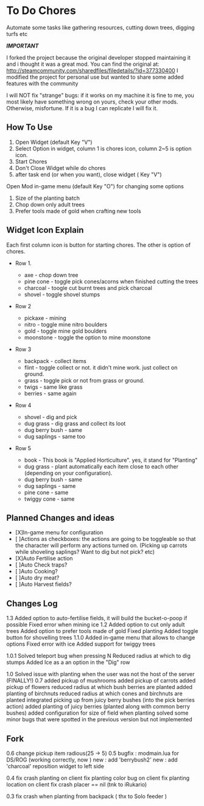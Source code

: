 To Do Chores
===================
Automate some tasks like gathering resources, cutting down trees, digging turfs etc

***IMPORTANT***

I forked the project because the original developer stopped maintaining it and i thought it was a great mod.
You can find the original at:
http://steamcommunity.com/sharedfiles/filedetails/?id=377330400
I modified the project for personal use but wanted to share some added features with the community

I will NOT fix "strange" bugs: if it works on my machine it is fine to me, you most likely have something wrong on yours, check your other mods. Otherwise, misfortune.
If it is a bug I can replicate I will fix it.


How To Use
----------------------
1. Open Widget (default Key "V") 
2. Select Option
 in widget, column 1 is chores icon, column 2~5 is option icon. 
3. Start Chores
4. Don't Close Widget while do chores
5. after task end (or when you want), close widget ( Key "V") 

Open Mod in-game menu (default Key "O") for changing some options
1. Size of the planting batch
2. Chop down only adult trees
3. Prefer tools made of gold when crafting new tools
 
Widget Icon Explain
-----------------------------
Each first column icon is button for starting chores.
The other is option of chores.

* Row 1. 
  * axe - chop down tree
  * pine cone - toggle pick cones/acorns when finished cutting the trees
  * charcoal - toogle cut burnt trees and pick charcoal
  * shovel - toggle shovel stumps

* Row 2
  * pickaxe - mining
  * nitro - toggle mine nitro boulders
  * gold - toggle mine gold boulders
  * moonstone - toggle the option to mine moonstone

* Row 3
  * backpack - collect items
  * flint - toggle collect or not. it didn't mine work. just collect on ground.
  * grass - toggle pick or not from grass or ground.
  * twigs - same like grass
  * berries - same again

* Row 4
  * shovel - dig and pick
  * dug grass - dig grass and collect its loot
  * dug berry bush - same
  * dug saplings - same too

* Row 5
  * book - This book is "Applied Horticulture". yes, it stand for "Planting"
  * dug grass - plant automatically each item close to each other (depending on your configuration). 
  * dug berry bush - same
  * dug saplings - same 
  * pine cone - same 
  * twiggy cone - same

Planned Changes and ideas
------------------------
* [X]In-game menu for configuration
* [ ]Actions as checkboxes: the actions are going to be toggleable so that the character will perform any actions turned on. (Picking up carrots while shoveling saplings? Want to dig but not pick? etc)
* [X]Auto Fertilise action
* [ ]Auto Check traps?
* [ ]Auto Cooking?
* [ ]Auto dry meat?
* [ ]Auto Harvest fields?

Changes Log
------------------------
1.3
	Added option to auto-fertilise fields, it will build the bucket-o-poop if possible
	Fixed error when mining ice
1.2
	Added option to cut only adult trees
	Added option to prefer tools made of gold
	Fixed planting
	Added toggle button for shovelling trees
1.1.0
	Added in-game menu that allows to change options
	Fixed error with ice
	Added support for twiggy trees
	
1.0.1
	Solved teleport bug when pressing N
	Reduced radius at which to dig stumps
	Added Ice as a an option in the "Dig" row
	
1.0
	Solved issue with planting when the user was not the host of the server (FINALLY!)
0.7
	added pickup of mushrooms
	added pickup of carrots
	added pickup of flowers
	reduced radius at which bush berries are planted
	added planting of birchnuts
	reduced radius at which cones and birchnuts are planted
	integrated picking up from juicy berry bushes (into the pick berries action)
	added planting of juicy berries (planted along with common berry bushes)
	added configuration for size of field when planting
	solved some minor bugs that were spotted in the previous version but not implemented
  

Fork
------------------------
0.6
	change pickup item radious(25 -> 5)
0.5
	bugfix : modmain.lua for DS/ROG (working correctly, now ) 
	new : add 'berrybush2'
	new : add 'charcoal'
	reposition widget to left side

0.4
	fix crash planting on client
	fix planting color bug on client
	fix planting location on client
	fix crash placer == nil (tnk to iRukario)

0.3 
	fix crash when planting from backpack  ( thx to Solo feeder )


